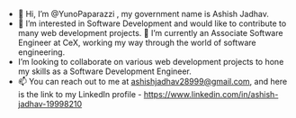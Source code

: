 - 👋 Hi, I’m @YunoPaparazzi , my government name is Ashish Jadhav.
- 👀 I’m interested in Software Development and would like to contribute to many web development projects.
🌱 I’m currently an Associate Software Engineer at CeX, working my way through the world of software engineering.
- I’m looking to collaborate on various web development projects to hone my skills as a Software Development Engineer.
- 📫 You can reach out to me at ashishjadhav28999@gmail.com, and here is the link to my LinkedIn profile - https://www.linkedin.com/in/ashish-jadhav-19998210


<!---
YunoPaparazzi/YunoPaparazzi is a ✨ special ✨ repository because its `README.md` (this file) appears on your GitHub profile.
You can click the Preview link to take a look at your changes.
--->
